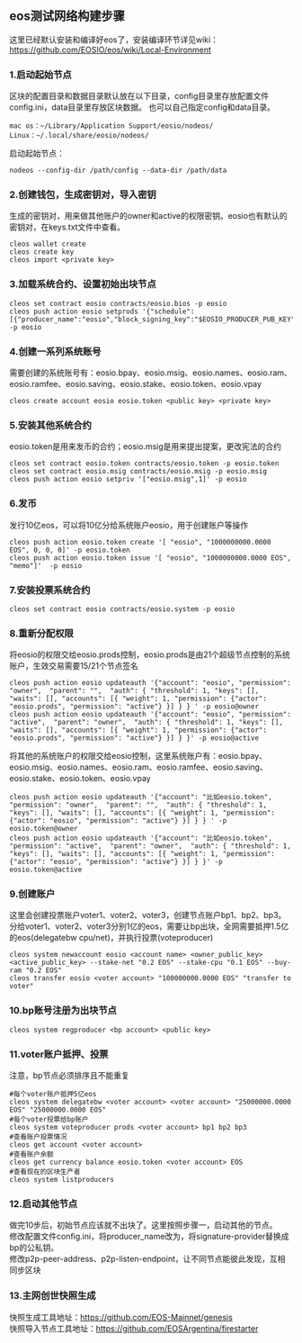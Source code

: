 ## eos测试网络构建步骤
这里已经默认安装和编译好eos了，安装编译环节详见wiki：https://github.com/EOSIO/eos/wiki/Local-Environment

### 1.启动起始节点
区块的配置目录和数据目录默认放在以下目录，config目录里存放配置文件config.ini，data目录里存放区块数据。 也可以自己指定config和data目录。
```
mac os：~/Library/Application Support/eosio/nodeos/
Linux：~/.local/share/eosio/nodeos/
```
启动起始节点：
```
nodeos --config-dir /path/config --data-dir /path/data
```

### 2.创建钱包，生成密钥对，导入密钥
生成的密钥对，用来做其他账户的owner和active的权限密钥。eosio也有默认的密钥对，在keys.txt文件中查看。
```
cleos wallet create
cleos create key
cleos import <private key>
```

### 3.加载系统合约、设置初始出块节点
```
cleos set contract eosio contracts/eosio.bios -p eosio
cleos push action eosio setprods '{"schedule":[{"producer_name":"eosio","block_signing_key":"$EOSIO_PRODUCER_PUB_KEY"}]}' -p eosio
```

### 4.创建一系列系统账号
需要创建的系统账号有：eosio.bpay、eosio.msig、eosio.names、eosio.ram、eosio.ramfee、eosio.saving、eosio.stake、eosio.token、eosio.vpay
```
cleos create account eosio eosio.token <public key> <private key>
```

### 5.安装其他系统合约
eosio.token是用来发币的合约；eosio.msig是用来提出提案，更改宪法的合约
```
cleos set contract eosio.token contracts/eosio.token -p eosio.token
cleos set contract eosio.msig contracts/eosio.msig -p eosio.msig
cleos push action eosio setpriv '["eosio.msig",1]' -p eosio
```

### 6.发币
发行10亿eos，可以将10亿分给系统账户eosio，用于创建账户等操作
```
cleos push action eosio.token create '[ "eosio", "1000000000.0000 EOS", 0, 0, 0]' -p eosio.token
cleos push action eosio.token issue '[ "eosio", "1000000000.0000 EOS", "memo"]'  -p eosio
```

### 7.安装投票系统合约
```
cleos set contract eosio contracts/eosio.system -p eosio
```

### 8.重新分配权限
将eosio的权限交给eosio.prods控制，eosio.prods是由21个超级节点控制的系统账户，生效交易需要15/21个节点签名     
```
cleos push action eosio updateauth '{"account": "eosio", "permission": "owner",  "parent": "",  "auth": { "threshold": 1, "keys": [], "waits": [], "accounts": [{ "weight": 1, "permission": {"actor": "eosio.prods", "permission": "active"} }] } } ' -p eosio@owner
cleos push action eosio updateauth '{"account": "eosio", "permission": "active",  "parent": "owner",  "auth": { "threshold": 1, "keys": [], "waits": [], "accounts": [{ "weight": 1, "permission": {"actor": "eosio.prods", "permission": "active"} }] } }' -p eosio@active
```
将其他的系统账户的权限交给eosio控制，这里系统账户有：eosio.bpay、eosio.msig、eosio.names、eosio.ram、eosio.ramfee、eosio.saving、eosio.stake、eosio.token、eosio.vpay   
```
cleos push action eosio updateauth '{"account": "比如eosio.token", "permission": "owner",  "parent": "",  "auth": { "threshold": 1, "keys": [], "waits": [], "accounts": [{ "weight": 1, "permission": {"actor": "eosio", "permission": "active"} }] } } ' -p eosio.token@owner
cleos push action eosio updateauth '{"account": "比如eosio.token", "permission": "active",  "parent": "owner",  "auth": { "threshold": 1, "keys": [], "waits": [], "accounts": [{ "weight": 1, "permission": {"actor": "eosio", "permission": "active"} }] } }' -p eosio.token@active

```

### 9.创建账户
这里会创建投票账户voter1、voter2、voter3，创建节点账户bp1、bp2、bp3。   
分给voter1、voter2、voter3分别1亿的eos，需要让bp出块，全网需要抵押1.5亿的eos(delegatebw cpu/net)，并执行投票(voteproducer)
```
cleos system newaccount eosio <account name> <owner_public_key> <active_public_key> --stake-net "0.2 EOS" --stake-cpu "0.1 EOS" --buy-ram "0.2 EOS"
cleos transfer eosio <voter account> "100000000.0000 EOS" "transfer to voter"
```

### 10.bp账号注册为出块节点
```
cleos system regproducer <bp account> <public key>
```

### 11.voter账户抵押、投票
注意，bp节点必须排序且不能重复
```
#每个voter账户抵押5亿eos
cleos system delegatebw <voter account> <voter account> "25000000.0000 EOS" "25000000.0000 EOS"
#每个voter投票给bp账户
cleos system voteproducer prods <voter account> bp1 bp2 bp3
#查看账户投票情况
cleos get account <voter account>
#查看账户余额
cleos get currency balance eosio.token <voter account> EOS
#查看现在的区块生产者
cleos system listproducers
```

### 12.启动其他节点
做完10步后，初始节点应该就不出块了。这里按照步骤一，启动其他的节点。    
修改配置文件config.ini，将producer_name改为<bp account>，将signature-provider替换成bp的公私钥。   
修改p2p-peer-address、p2p-listen-endpoint，让不同节点能彼此发现，互相同步区块

### 13.主网创世快照生成
快照生成工具地址：https://github.com/EOS-Mainnet/genesis    
快照导入节点工具地址：https://github.com/EOSArgentina/firestarter    
